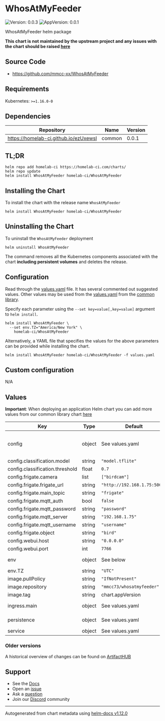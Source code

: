 # WhosAtMyFeeder

![Version: 0.0.3](https://img.shields.io/badge/Version-0.0.3-informational?style=flat-square) ![AppVersion: 0.0.1](https://img.shields.io/badge/AppVersion-0.0.1-informational?style=flat-square)

WhosAtMyFeeder helm package

**This chart is not maintained by the upstream project and any issues with the chart should be raised [here](https://github.com/homelab-ci/charts/issues/new/choose)**

## Source Code

* <https://github.com/mmcc-xx/WhosAtMyFeeder>

## Requirements

Kubernetes: `>=1.16.0-0`

## Dependencies

| Repository | Name | Version |
|------------|------|---------|
| https://homelab-ci.github.io/ezUxewsl | common | 0.0.1 |

## TL;DR

```console
helm repo add homelab-ci https://homelab-ci.com/charts/
helm repo update
helm install WhosAtMyFeeder homelab-ci/WhosAtMyFeeder
```

## Installing the Chart

To install the chart with the release name `WhosAtMyFeeder`

```console
helm install WhosAtMyFeeder homelab-ci/WhosAtMyFeeder
```

## Uninstalling the Chart

To uninstall the `WhosAtMyFeeder` deployment

```console
helm uninstall WhosAtMyFeeder
```

The command removes all the Kubernetes components associated with the chart **including persistent volumes** and deletes the release.

## Configuration

Read through the [values.yaml](./values.yaml) file. It has several commented out suggested values.
Other values may be used from the [values.yaml](https://github.com/homelab-ci/library-charts/tree/main/charts/stable/common/values.yaml) from the [common library](https://github.com/homelab-ci/library-charts/tree/main/charts/stable/common).

Specify each parameter using the `--set key=value[,key=value]` argument to `helm install`.

```console
helm install WhosAtMyFeeder \
  --set env.TZ="America/New York" \
    homelab-ci/WhosAtMyFeeder
```

Alternatively, a YAML file that specifies the values for the above parameters can be provided while installing the chart.

```console
helm install WhosAtMyFeeder homelab-ci/WhosAtMyFeeder -f values.yaml
```

## Custom configuration

N/A

## Values

**Important**: When deploying an application Helm chart you can add more values from our common library chart [here](https://github.com/homelab-ci/library-charts/tree/main/charts/stable/common)

| Key | Type | Default | Description |
|-----|------|---------|-------------|
| config | object | See values.yaml | Application Settings. See https://github.com/mmcc-xx/WhosAtMyFeeder/blob/master/config/config.yml for a description of every setting |
| config.classification.model | string | `"model.tflite"` | The classification model used |
| config.classification.threshold | float | `0.7` | The model threshold |
| config.frigate.camera | list | `["birdcam"]` | A list of Frigate cameras to monitor |
| config.frigate.frigate_url | string | `"http://192.168.1.75:5000"` | The URL Frigate is accessible at |
| config.frigate.main_topic | string | `"frigate"` | The MQTT topic Frigate is using |
| config.frigate.mqtt_auth | bool | `false` | Specify if MQTT auth is enabled |
| config.frigate.mqtt_password | string | `"password"` | The MQTT password if auth is enabled |
| config.frigate.mqtt_server | string | `"192.168.1.75"` | The URL of the MQTT server |
| config.frigate.mqtt_username | string | `"username"` | The MQTT username if auth is enabled |
| config.frigate.object | string | `"bird"` | The Frigate object to monitor |
| config.webui.host | string | `"0.0.0.0"` | The ip the webserver will listen on |
| config.webui.port | int | `7766` | The port the webserver will be exposed on |
| env | object | See below | environment variables. See more environment variables in the [whosatmyfeeder documentation](https://github.com/mmcc-xx/WhosAtMyFeeder). |
| env.TZ | string | `"UTC"` | Set the container timezone |
| image.pullPolicy | string | `"IfNotPresent"` | image pull policy |
| image.repository | string | `"mmcc73/whosatmyfeeder"` | image repository |
| image.tag | string | chart.appVersion | image tag |
| ingress.main | object | See values.yaml | Enable and configure ingress settings for the chart under this key. |
| persistence | object | See values.yaml | Configure persistence settings for the chart under this key. |
| service | object | See values.yaml | Configures service settings for the chart. |

### Older versions

A historical overview of changes can be found on [ArtifactHUB](https://artifacthub.io/packages/helm/homelabcihelmchartstest/WhosAtMyFeeder?modal=changelog)

## Support

- See the [Docs](https://docs.homelab-ci.com/our-helm-charts/getting-started/)
- Open an [issue](https://github.com/homelab-ci/charts/issues/new/choose)
- Ask a [question](https://github.com/homelab-ci/organization/discussions)
- Join our [Discord](https://discord.gg/sTMX7Vh) community

----------------------------------------------
Autogenerated from chart metadata using [helm-docs v1.12.0](https://github.com/norwoodj/helm-docs/releases/v1.12.0)

